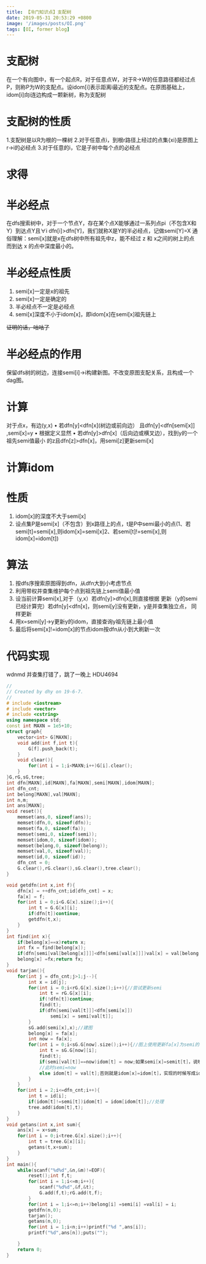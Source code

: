 ```yaml
---
title: 【冷门知识点】支配树
date: 2019-05-31 20:53:29 +0800
image: '/images/posts/OI.png'
tags: [OI, former blog]
---
```


# 支配树
在一个有向图中，有一个起点R，对于任意点W，对于R->W的任意路径都经过点P，则称P为W的支配点。设idom[i]表示距离i最近的支配点。在原图基础上，idom[i]向i连边构成一颗新树，称为支配树
#  支配树的性质
1.支配树是以R为根的一棵树
2.对于任意点i，到根r路径上经过的点集{xi}是原图上r->i的必经点
3.对于任意的i，它是子树中每个点的必经点
#  求得
#  半必经点
在dfs搜索树中，对于一个节点Y，存在某个点X能够通过一系列点pi（不包含X和Y）到达点Y且∀i dfn[i]>dfn[Y]，我们就称X是Y的半必经点，记做semi[Y]=X
通俗理解：semi[x]就是x在dfs树中所有祖先中z，能不经过 z​ 和 x​ 之间的树上的点而到达 x​ 的点中深度最小的。
#  半必经点性质

 1. semi[x]一定是x的祖先
 2. semi[x]一定是确定的
 3. 半必经点不一定是必经点
 4. semi[x]深度不小于idom[x]，即idom[x]在semi[x]祖先链上

~~证明的话，咕咕了~~
#  半必经点的作用
保留dfs树的树边，连接semi[i]->i构建新图。不改变原图支配关系，且构成一个dag图。
#  计算
对于点x，有边(y,x)
• 若dfn[y]$<$dfn[x](树边或前向边） 且dfn[y]$<$dfn[semi[x]] ,semi[x]=y
• 根据定义显然
• 若dfn[y]>dfn[x]（后向边或横叉边），找到y的一个祖先semi值最小
的z且dfn[z]>dfn[x]，用semi[z]更新semi[x]
#  计算idom
#  性质

 1. idom[x]的深度不大于semi[x]
 2. 设点集P是semi[x]（不包含）到x路径上的点，t是P中semi最小的点(1、若semi[t]=semi[x],则idom[x]=semi[x]2、若semi[t]!=semi[x],则idom[x]=idom[t])

#  算法

 1. 按dfs序搜索原图得到dfn，从dfn大到小考虑节点
 2. 利用带权并查集维护每个点到祖先链上semi值最小值
 3. 设当前计算semi[x],对于（y,x）若dfn[y]>dfn[x],则直接根据 更新（y的semi已经计算完）若dfn[y]$<$dfn[x]，则semi[y]没有更新，y是并查集独立点， 同样更新
 4. 用x=semi[y]->y更新y的idom，直接查询y祖先链上最小值
 5. 最后将semi[x]!=idom[x]的节点idom按dfn从小到大刷新一次

#  代码实现
wdnmd 并查集打错了，跳了一晚上
HDU4694
```cpp
//
// Created by dhy on 19-6-7.
//
# include <iostream>
# include <vector>
# include <cstring>
using namespace std;
const int MAXN = 1e5+10;
struct graph{
    vector<int> G[MAXN];
    void add(int f,int t){
        G[f].push_back(t);
    }
    void clear(){
        for(int i = 1;i<MAXN;i++)G[i].clear();
    }
}G,rG,sG,tree;
int dfn[MAXN],id[MAXN],fa[MAXN],semi[MAXN],idom[MAXN];
int dfn_cnt;
int belong[MAXN],val[MAXN];
int n,m;
int ans[MAXN];
void reset(){
    memset(ans,0, sizeof(ans));
    memset(dfn,0, sizeof(dfn));
    memset(fa,0, sizeof(fa));
    memset(semi,0, sizeof(semi));
    memset(idom,0, sizeof(idom));
    memset(belong,0, sizeof(belong));
    memset(val,0, sizeof(val));
    memset(id,0, sizeof(id));
    dfn_cnt = 0;
    G.clear(),rG.clear(),sG.clear(),tree.clear();
}

void getdfn(int x,int f){
    dfn[x] = ++dfn_cnt;id[dfn_cnt] = x;
    fa[x] = f;
    for(int i = 0;i<G.G[x].size();i++){
        int t = G.G[x][i];
        if(dfn[t])continue;
        getdfn(t,x);
    }
}
int find(int x){
    if(belong[x]==x)return x;
    int fx = find(belong[x]);
    if(dfn[semi[val[belong[x]]]]<dfn[semi[val[x]]])val[x] = val[belong[x]];//wdnmd就是这里
    belong[x] =fx;return fx;
}
void tarjan(){
    for(int j = dfn_cnt;j>1;j--){
        int x = id[j];
        for(int i = 0;i<rG.G[x].size();i++){//尝试更新semi
            int t = rG.G[x][i];
            if(!dfn[t])continue;
            find(t);
            if(dfn[semi[val[t]]]<dfn[semi[x]])
                semi[x] = semi[val[t]];
        }
        sG.add(semi[x],x);//建图
        belong[x] = fa[x];
        int now = fa[x];
        for(int i = 0;i<sG.G[now].size();i++){//图上使用更新fa[x]为semi的点，更新为新找到的那个点
            int t = sG.G[now][i];
            find(t);
            if(semi[val[t]]==now)idom[t] = now;如果semi[x]=semit[t]，说明idom[x]=semi[x]
            //此时semi=now
            else idom[t] = val[t];否则就是idom[x]=idom[t]，实现的时候写成idom[t]=t，后面在处理
        }
    }
    for(int i = 2;i<=dfn_cnt;i++){
        int t = id[i];
        if(idom[t]!=semi[t])idom[t] = idom[idom[t]];//处理
        tree.add(idom[t],t);
    }
}
void getans(int x,int sum){
    ans[x] = x+sum;
    for(int i = 0;i<tree.G[x].size();i++){
        int t = tree.G[x][i];
        getans(t,x+sum);
    }
}
int main(){
    while(scanf("%d%d",&n,&m)!=EOF){
        reset();int f,t;
        for(int i = 1;i<=m;i++){
            scanf("%d%d",&f,&t);
            G.add(f,t);rG.add(t,f);
        }
        for(int i = 1;i<=n;i++)belong[i] =semi[i] =val[i] = i;
        getdfn(n,0);
        tarjan();
        getans(n,0);
        for(int i = 1;i<n;i++)printf("%d ",ans[i]);
        printf("%d",ans[n]);puts("");

    }
    return 0;
}
```
 
